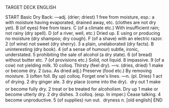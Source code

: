 TARGET DECK
ENGLISH

START
Basic
Dry
Back: —adj. (drier; driest) 1 free from moisture, esp.: a with moisture having evaporated, drained away, etc. (clothes are not dry yet). B (of eyes) free from tears. C (of a climate etc.) With insufficient rain; not rainy (dry spell). D (of a river, well, etc.) Dried up. E using or producing no moisture (dry shampoo; dry cough). F (of a shave) with an electric razor. 2 (of wine) not sweet (dry sherry). 3 a plain, unelaborated (dry facts). B uninteresting (dry book). 4 (of a sense of humour) subtle, ironic, understated. 5 prohibiting the sale of alcohol (a dry state). 6 (of bread) without butter etc. 7 (of provisions etc.) Solid, not liquid. 8 impassive. 9 (of a cow) not yielding milk. 10 colloq. Thirsty (feel dry). —v. (dries, dried) 1 make or become dry. 2 (usu. As dried adj.) Preserve (food etc.) By removing moisture. 3 (often foll. By up) colloq. Forget one's lines. —n. (pl. Dries) 1 act of drying. 2 dry ginger ale. 3 dry place (come into the dry).  dry out 1 make or become fully dry. 2 treat or be treated for alcoholism. Dry up 1 make or become utterly dry. 2 dry dishes. 3 colloq. (esp. In imper.) Cease talking. 4 become unproductive. 5 (of supplies) run out.  dryness n. [old english]
END
